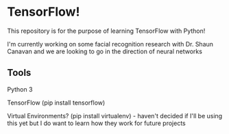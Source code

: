# TensorFlow!
This repository is for the purpose of learning TensorFlow with Python!

I'm currently working on some facial recognition research with Dr. Shaun Canavan and we are looking to go in the direction of neural networks

## Tools
Python 3

TensorFlow (pip install tensorflow)

Virtual Environments? (pip install virtualenv) - haven't decided if I'll be using this yet but I do want to learn how they work for future projects
